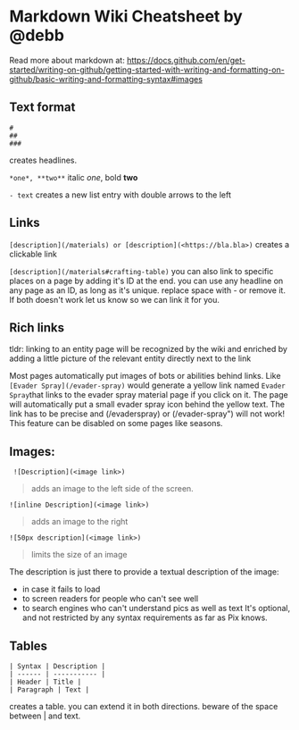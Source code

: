# Markdown Wiki Cheatsheet by @debb

Read more about markdown at: https://docs.github.com/en/get-started/writing-on-github/getting-started-with-writing-and-formatting-on-github/basic-writing-and-formatting-syntax#images

## Text format

```
#
##
###
```
creates headlines. 

`*one*, **two**`
italic *one*,  bold **two**

`- text`
creates a new list entry with double arrows to the left

## Links

`[description](/materials) or [description](<https://bla.bla>)`
creates a clickable link

`[description](/materials#crafting-table)`
you can also link to specific places on a page by adding it's ID at the end. you can use any headline on any page as an ID, as long as it's unique. replace space with - or remove it. If both doesn't work let us know so we can link it for you.


## Rich links

tldr: linking to an entity page will be recognized by the wiki and enriched by adding a little picture of the relevant entity directly next to the link

Most pages automatically put images of bots or abilities behind links. Like `[Evader Spray](/evader-spray)` would generate a yellow link named `Evader Spray`that links to the evader spray material page if you click on it. The page will automatically put a small evader spray icon behind the yellow text. The link has to be precise and (/evaderspray) or (/evader-spray") will not work! This feature can be disabled on some pages like seasons.


## Images:

` ![Description](<image link>)`

> adds an image to the left side of the screen. 
> 
`![inline Description](<image link>)`
> adds an image to the right
> 
`![50px description](<image link>)`
> limits the size of an image

The description is just there to provide a textual description of the image:
- in case it fails to load
- to screen readers for people who can't see well
- to search engines who can't understand pics as well as text
It's optional, and not restricted by any syntax requirements as far as Pix knows.


## Tables

```
| Syntax | Description |
| ------ | ----------- |
| Header | Title |
| Paragraph | Text |
```

creates a table. you can extend it in both directions. beware of the space between | and text. 
